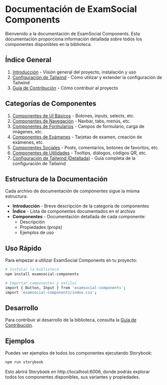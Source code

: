 # Documentación de ExamSocial Components

Bienvenido a la documentación de ExamSocial Components. Esta documentación proporciona información detallada sobre todos los componentes disponibles en la biblioteca.

## Índice General

1. [Introducción](../DOCUMENTATION.md) - Visión general del proyecto, instalación y uso
2. [Configuración de Tailwind](../DOCUMENTATION.md#configuración-de-tailwind) - Cómo utilizar y extender la configuración de Tailwind
3. [Guía de Contribución](../CONTRIBUTING.md) - Cómo contribuir al proyecto

## Categorías de Componentes

1. [Componentes de UI Básicos](./UI-COMPONENTS.md) - Botones, inputs, selects, etc.
2. [Componentes de Navegación](./NAVIGATION-COMPONENTS.md) - Navbar, tabs, menús, etc.
3. [Componentes de Formularios](./FORM-COMPONENTS.md) - Campos de formulario, carga de imágenes, etc.
4. [Componentes de Exámenes](./EXAM-COMPONENTS.md) - Tarjetas de examen, creación de exámenes, etc.
5. [Componentes Sociales](./SOCIAL-COMPONENTS.md) - Posts, comentarios, botones de favoritos, etc.
6. [Componentes de Utilidades](./UTILITY-COMPONENTS.md) - Tooltips, diálogos, códigos QR, etc.
7. [Configuración de Tailwind (Detallada)](./TAILWIND-CONFIG.md) - Guía completa de la configuración de Tailwind

## Estructura de la Documentación

Cada archivo de documentación de componentes sigue la misma estructura:

- **Introducción** - Breve descripción de la categoría de componentes
- **Índice** - Lista de componentes documentados en el archivo
- **Componentes** - Documentación detallada de cada componente:
  - Descripción
  - Propiedades (props)
  - Ejemplos de uso

## Uso Rápido

Para empezar a utilizar ExamSocial Components en tu proyecto:

```bash
# Instalar la biblioteca
npm install examsocial-components

# Importar componentes y estilos
import { Button, Input } from 'examsocial-components';
import 'examsocial-components/index.css';
```

## Desarrollo

Para contribuir al desarrollo de la biblioteca, consulta la [Guía de Contribución](../CONTRIBUTING.md).

## Ejemplos

Puedes ver ejemplos de todos los componentes ejecutando Storybook:

```bash
npm run storybook
```

Esto abrirá Storybook en http://localhost:6006, donde podrás explorar todos los componentes disponibles, sus variantes y propiedades. 